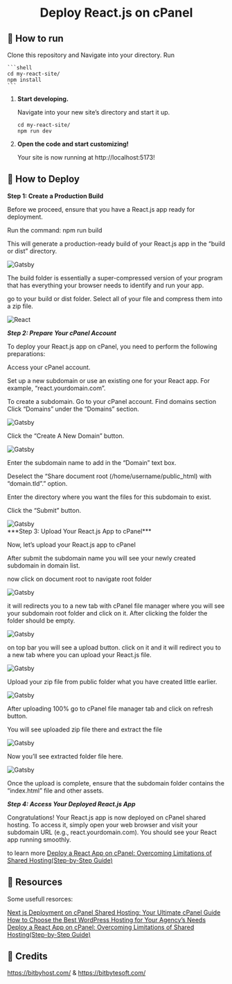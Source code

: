 <h1 align="center">
  Deploy React.js on cPanel
</h1>



## 🚀 How to run

Clone this repository and Navigate into your directory. Run


    ```shell
    cd my-react-site/
    npm install
    ```
1.  **Start developing.**

    Navigate into your new site’s directory and start it up.

    ```shell
    cd my-react-site/
    npm run dev
    ```

2.  **Open the code and start customizing!**

    Your site is now running at http://localhost:5173!


## 🚀 How to Deploy

****Step 1: Create a Production Build****



Before we proceed, ensure that you have a React.js app ready for deployment.

Run the command: npm run build 

This will generate a production-ready build of your React.js app in the “build or dist” directory.

 <img alt="Gatsby" src="https://bitbyhost.com/wp-content/uploads/2023/06/build-folder-screenshot.jpg" />

The build folder is essentially a super-compressed version of your program that has everything your browser needs to identify and run your app.

go to your build or dist folder. Select all of your file and compress them into a zip file.

<img alt="React" src="https://bitbyhost.com/wp-content/uploads/2023/06/Screenshot-68-768x432.png" />

<br/>

***Step 2: Prepare Your cPanel Account***



To deploy your React.js app on cPanel, you need to perform the following preparations:

Access your cPanel account.

Set up a new subdomain or use an existing one for your React app. For example, “react.yourdomain.com”.

To create a subdomain. Go to your cPanel account. Find domains section Click “Domains” under the “Domains” section.

<img alt="Gatsby" src="https://bitbyhost.com/wp-content/uploads/2023/06/Screenshot-82-768x432.png" />

Click the “Create A New Domain” button.

<img alt="Gatsby" src="https://bitbyhost.com/wp-content/uploads/2023/06/Screenshot-47-4-768x432.png" />

Enter the subdomain name to add in the “Domain” text box.

Deselect the “Share document root (/home/username/public_html) with “domain.tld”.” option.

Enter the directory where you want the files for this subdomain to exist.

Click the “Submit” button.

<img alt="Gatsby" src="https://bitbyhost.com/wp-content/uploads/2023/06/Screenshot-52-768x432.png" />


<br/>
***Step 3: Upload Your React.js App to cPanel***



Now, let’s upload your React.js app to cPanel

After submit the subdomain name you will see your newly created subdomain in domain list.

now click on document root to navigate root folder

<img alt="Gatsby" src="https://bitbyhost.com/wp-content/uploads/2023/06/Screenshot-53-768x432.png" />

it will redirects you to a new tab with cPanel file manager where you will see your subdomain root folder and click on it. After clicking the folder the folder should be empty.

<img alt="Gatsby" src="https://bitbyhost.com/wp-content/uploads/2023/06/Screenshot-54-768x432.png" />

on top bar you will see a upload button. click on it and it will redirect you to a new tab where you can upload your React.js file.

<img alt="Gatsby" src="https://bitbyhost.com/wp-content/uploads/2023/06/Screenshot-55-768x432.png" />

Upload your zip file from public folder what you have created little earlier.

<img alt="Gatsby" src="https://bitbyhost.com/wp-content/uploads/2023/06/Screenshot-61-768x432.png" />

After uploading 100% go to cPanel file manager tab and click on refresh button.

You will see uploaded zip file there and extract the file

<img alt="Gatsby" src="https://bitbyhost.com/wp-content/uploads/2023/06/Screenshot-64-768x432.png" />

Now you’ll see extracted folder file here.

<img alt="Gatsby" src="https://bitbyhost.com/wp-content/uploads/2023/06/Screenshot-69-768x432.png" />

Once the upload is complete, ensure that the subdomain folder contains the “index.html” file and other assets.

***Step 4: Access Your Deployed React.js App***



Congratulations! Your React.js app is now deployed on cPanel shared hosting. To access it, simply open your web browser and visit your subdomain URL (e.g., react.yourdomain.com). You should see your React app running smoothly.


to learn more <a href="https://bitbyhost.com/deploy-a-react-app-on-cpanel/" target="_blank">Deploy a React App on cPanel: Overcoming Limitations of Shared Hosting(Step-by-Step Guide)</a>


## 🚀 Resources

Some usefull resorces: 

<a href="https://bitbyhost.com/next-js-deployment-on-cpanel-shared-hosting/" target="_blank">Next js Deployment on cPanel Shared Hosting: Your Ultimate cPanel Guide</a> <br/>
<a href="https://bitbyhost.com/best-wordpress-hosting/" target="_blank">How to Choose the Best WordPress Hosting for Your Agency’s Needs</a><br/>
<a href="https://bitbyhost.com/deploy-a-react-app-on-cpanel/" target="_blank">Deploy a React App on cPanel: Overcoming Limitations of Shared Hosting(Step-by-Step Guide)</a><br/>

## 🚀 Credits

https://bitbyhost.com/
&
https://bitbytesoft.com/